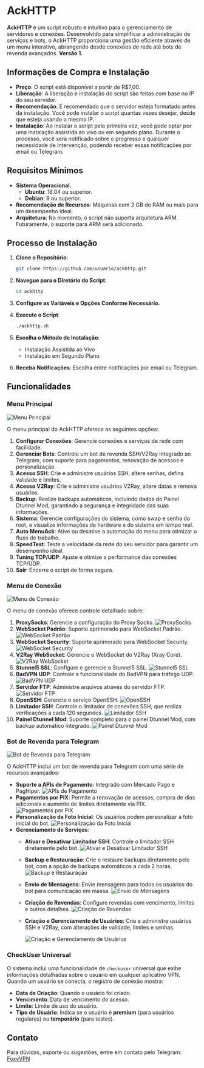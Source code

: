 # AckHTTP

**AckHTTP** é um script robusto e intuitivo para o gerenciamento de servidores e conexões. Desenvolvido para simplificar a administração de serviços e bots, o AckHTTP proporciona uma gestão eficiente através de um menu interativo, abrangendo desde conexões de rede até bots de revenda avançados. **Versão 1**.

## Informações de Compra e Instalação

- **Preço**: O script está disponível a partir de R$7,00.
- **Liberação**: A liberação e instalação do script são feitas com base no IP do seu servidor.
- **Recomendação**: É recomendado que o servidor esteja formatado antes da instalação. Você pode instalar o script quantas vezes desejar, desde que esteja usando o mesmo IP.
- **Instalação**: Ao instalar o script pela primeira vez, você pode optar por uma instalação assistida ao vivo ou em segundo plano. Durante o processo, você será notificado sobre o progresso e qualquer necessidade de intervenção, podendo receber essas notificações por email ou Telegram.

## Requisitos Mínimos

- **Sistema Operacional**:
  - **Ubuntu**: 18.04 ou superior.
  - **Debian**: 9 ou superior.
- **Recomendação de Recursos**: Máquinas com 2 GB de RAM ou mais para um desempenho ideal.
- **Arquitetura**: No momento, o script não suporta arquitetura ARM. Futuramente, o suporte para ARM será adicionado.

## Processo de Instalação

1. **Clone o Repositório**:

   ```bash
   git clone https://github.com/usuario/ackhttp.git
   ```

2. **Navegue para o Diretório do Script**:

   ```bash
   cd ackhttp
   ```

3. **Configure as Variáveis e Opções Conforme Necessário.**

4. **Execute o Script**:

   ```bash
   ./ackhttp.sh
   ```

5. **Escolha o Método de Instalação**:
   - Instalação Assistida ao Vivo
   - Instalação em Segundo Plano

6. **Receba Notificações**: Escolha entre notificações por email ou Telegram.

## Funcionalidades

### Menu Principal

![Menu Principal](https://github.com/user-attachments/assets/42331cf6-199b-43ca-8201-90b94e2aa75e)

O menu principal do AckHTTP oferece as seguintes opções:

1. **Configurar Conexões**: Gerencie conexões e serviços de rede com facilidade.
2. **Gerenciar Bots**: Controle um bot de revenda SSH/V2Ray integrado ao Telegram, com suporte para pagamentos, renovação de acessos e personalização.
3. **Acesso SSH**: Crie e administre usuários SSH, altere senhas, defina validade e limites.
4. **Acesso V2Ray**: Crie e administre usuários V2Ray, altere datas e remova usuários.
5. **Backup**: Realize backups automáticos, incluindo dados do Painel Dtunnel Mod, garantindo a segurança e integridade das suas informações.
6. **Sistema**: Gerencie configurações do sistema, como swap e senha do root, e visualize informações de hardware e do sistema em tempo real.
7. **Auto MenuAck**: Ative ou desative a automação do menu para otimizar o fluxo de trabalho.
8. **SpeedTest**: Teste a velocidade da rede do seu servidor para garantir um desempenho ideal.
9. **Tuning TCP/UDP**: Ajuste e otimize a performance das conexões TCP/UDP.
0. **Sair**: Encerre o script de forma segura.

### Menu de Conexão

![Menu de Conexão](https://github.com/user-attachments/assets/92c4007a-15d6-4d1b-bac4-f13fb25d6429)

O menu de conexão oferece controle detalhado sobre:

1. **ProxySocks**: Gerencie a configuração do Proxy Socks.
   ![ProxySocks](https://github.com/user-attachments/assets/702367bd-faf3-4bd4-a179-792fdeb431aa)
2. **WebSocket Padrão**: Suporte aprimorado para WebSocket Padrão.
   ![WebSocket Padrão](https://github.com/user-attachments/assets/d4fadce5-c570-4696-9b8e-9252e5e677e1)
3. **WebSocket Security**: Suporte aprimorado para WebSocket Security.
   ![WebSocket Security](https://github.com/user-attachments/assets/5cfd2ffe-9708-4235-bb88-de81fa5e62b1)
4. **V2Ray WebSocket**: Gerencie o WebSocket do V2Ray (Xray Core).
   ![V2Ray WebSocket](https://github.com/user-attachments/assets/7fa0d70d-a4f2-4059-88a7-fa42a4b903a5)
5. **Stunnel5 SSL**: Configure e gerencie o Stunnel5 SSL.
   ![Stunnel5 SSL](https://github.com/user-attachments/assets/64e22098-0b95-482b-9bc6-5574c21b2e0b)
6. **BadVPN UDP**: Controle a funcionalidade do BadVPN para tráfego UDP.
   ![BadVPN UDP](https://github.com/user-attachments/assets/95b28fc6-7e4a-4f9c-b726-747f1af9cf96)
7. **Servidor FTP**: Administre arquivos através do servidor FTP.
   ![Servidor FTP](https://github.com/user-attachments/assets/267d89de-c0de-4d87-8850-868454b100cf)
8. **OpenSSH**: Gerencie o serviço OpenSSH.
   ![OpenSSH](https://github.com/user-attachments/assets/55e79702-9a20-4a66-9a56-a1b045bd5684)
9. **Limitador SSH**: Controle o limitador de conexões SSH, que realiza verificações a cada 120 segundos.
   ![Limitador SSH](https://github.com/user-attachments/assets/b0c7e3c0-e670-4401-85ed-8cf83e1bbcca)
10. **Painel Dtunnel Mod**: Suporte completo para o painel Dtunnel Mod, com backup automático integrado.
    ![Painel Dtunnel Mod](https://github.com/user-attachments/assets/17a3f05d-c6c4-4724-8862-9c047725b8ce)

### Bot de Revenda para Telegram

![Bot de Revenda para Telegram](https://github.com/user-attachments/assets/e1a79d8a-e129-4613-818c-1286f94fa192)

O AckHTTP inclui um bot de revenda para Telegram com uma série de recursos avançados:

- **Suporte a APIs de Pagamento**: Integrado com Mercado Pago e PagHiper.
  ![APIs de Pagamento](https://github.com/user-attachments/assets/61b2f145-a581-4602-b9d6-904c840ba37e)
- **Pagamentos por PIX**: Permite a renovação de acessos, compra de dias adicionais e aumento de limites diretamente via PIX.
  ![Pagamentos por PIX](https://github.com/user-attachments/assets/52c6946b-90cb-468e-9e06-59e25443a31c)
- **Personalização da Foto Inicial**: Os usuários podem personalizar a foto inicial do bot.
  ![Personalização da Foto Inicial](https://github.com/user-attachments/assets/caa2eafc-6b0a-4dec-bb4c-ba4c2f29192e)
- **Gerenciamento de Serviços**:
  - **Ativar e Desativar Limitador SSH**: Controle o limitador SSH diretamente pelo bot.
    ![Ativar e Desativar Limitador SSH](https://github.com/user-attachments/assets/bda43b9e-483a-47fc-98a8-ddc9c175ae90)
  - **Backup e Restauração**: Crie e restaure backups diretamente pelo bot, com a opção de backups automáticos a cada 2 horas.
    ![Backup e Restauração](https://github.com/user-attachments/assets/ad20bfb8-5e3e-49b5-89d5-1ae3f6e283e2)
  - **Envio de Mensagens**: Envie mensagens para todos os usuários do bot para comunicação em massa.
    ![Envio de Mensagens](https://github.com/user-attachments/assets/ccd5424f-4e3a-4771-84da-fdfda5cc18f0)
  - **Criação de Revendas**: Configure revendas com vencimento, limites e outros detalhes.
    ![Criação de Revendas](https://github.com/user-attachments/assets/cef8bb4f-5869-413a-ad7f-e3603ac7261f)
  - **Criação e Gerenciamento de Usuários**: Crie e administre usuários SSH e V2Ray, com alterações de validade, limites e senhas.
    
    ![Criação e Gerenciamento de Usuários](https://github.com/user-attachments/assets/ed251139-6255-403a-b034-22ac3bfccb9e)

### CheckUser Universal

O sistema inclui uma funcionalidade de `checkuser` universal que exibe informações detalhadas sobre o usuário em qualquer aplicativo VPN. Quando um usuário se conecta, o registro de conexão mostra:

- **Data de Criação**: Quando o usuário foi criado.
- **Vencimento**: Data de vencimento do acesso.
- **Limite**: Limite de uso do usuário.
- **Tipo de Usuário**: Indica se o usuário é **premium** (para usuários regulares) ou **temporário** (para testes).

## Contato

Para dúvidas, suporte ou sugestões, entre em contato pelo Telegram: [FoxyVPN](https://t.me/foxyvpn)
